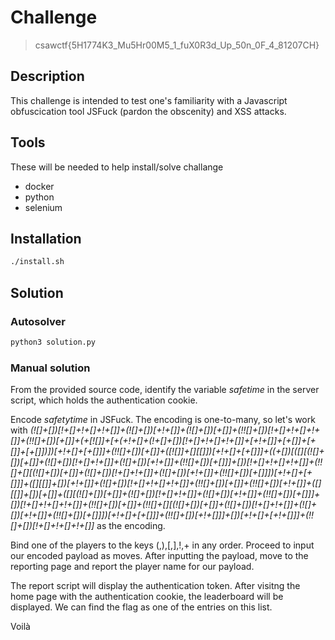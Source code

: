 # Challenge

> csawctf{5H1774K3_Mu5Hr00M5_1_fuX0R3d_Up_50n_0F_4_81207CH}

## Description

This challenge is intended to test one's familiarity with a Javascript obfuscication tool JSFuck (pardon the obscenity) and XSS attacks.

## Tools

These will be needed to help install/solve challange

- docker
- python
- selenium

## Installation

```bash
./install.sh
```

## Solution

### Autosolver

```bash
python3 solution.py
```

### Manual solution

From the provided source code, identify the variable *safetime* in the server script, which holds the authentication cookie.

Encode *safetytime* in JSFuck. The encoding is one-to-many, so let's work with *(![]+[])[!+[]+!+[]+!+[]]+(![]+[])[+!+[]]+(![]+[])[+[]]+(!![]+[])[!+[]+!+[]+!+[]]+(!![]+[])[+[]]+(+[![]]+[+(+!+[]+(!+[]+[])[!+[]+!+[]+!+[]]+[+!+[]]+[+[]]+[+[]]+[+[]])])[+!+[]+[+[]]]+(!![]+[])[+[]]+([![]]+[][[]])[+!+[]+[+[]]]+((+[])[([][(![]+[])[+[]]+(![]+[])[!+[]+!+[]]+(![]+[])[+!+[]]+(!![]+[])[+[]]]+[])[!+[]+!+[]+!+[]]+(!![]+[][(![]+[])[+[]]+(![]+[])[!+[]+!+[]]+(![]+[])[+!+[]]+(!![]+[])[+[]]])[+!+[]+[+[]]]+([][[]]+[])[+!+[]]+(![]+[])[!+[]+!+[]+!+[]]+(!![]+[])[+[]]+(!![]+[])[+!+[]]+([][[]]+[])[+[]]+([][(![]+[])[+[]]+(![]+[])[!+[]+!+[]]+(![]+[])[+!+[]]+(!![]+[])[+[]]]+[])[!+[]+!+[]+!+[]]+(!![]+[])[+[]]+(!![]+[][(![]+[])[+[]]+(![]+[])[!+[]+!+[]]+(![]+[])[+!+[]]+(!![]+[])[+[]]])[+!+[]+[+[]]]+(!![]+[])[+!+[]]]+[])[+!+[]+[+!+[]]]+(!![]+[])[!+[]+!+[]+!+[]]* as the encoding.

Bind one of the players to the keys (,),[,],!,+ in any order. Proceed to input our encoded payload as moves. After inputting the payload, move to the reporting page and report the player name for our payload.

The report script will display the authentication token. After visitng the home page with the authentication cookie, the leaderboard will be displayed. We can find the flag as one of the entries on this list.

Voilà
